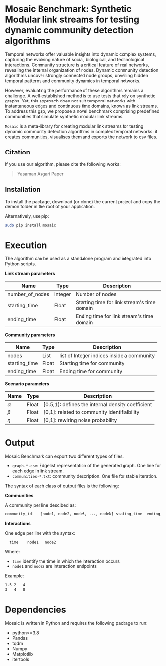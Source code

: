 # Mosaic Benchmark: Synthetic Modular link streams for testing dynamic community detection algorithms

Temporal networks offer valuable insights into dynamic complex systems, capturing the evolving nature of social, biological, and technological interactions. Community structure is a critical feature of real networks, revealing the internal organization of nodes. Dynamic community detection algorithms uncover strongly connected node groups, unveiling hidden temporal patterns and community dynamics in temporal networks. 

However, evaluating the performance of these algorithms remains a challenge. A well-established method is to use tests that rely on synthetic graphs. Yet, this approach does not suit temporal networks with instantaneous edges and continuous time domains, known as link streams. To address this gap, we propose a novel benchmark comprising predefined communities that simulate synthetic modular link streams. 


``Mosaic`` is a meta-library for creating modular link streams for testing dynamic community detection algorithms in complex temporal networks: it creates communities, visualises them and exports the network to csv files.


## Citation
If you use our algorithm, please cite the following works:

> Yasaman Asgari
> Paper
## Installation

To install the package, download (or clone) the current project and copy the demon folder in the root of your application.

Alternatively, use pip:
```bash
sudo pip install mosaic
```

# Execution

The algorithm can be used as a standalone program and integrated into Python scripts.

**Link stream parameters**

Name  |  Type | Description 
-------------  | ------------- |-------------
number_of_nodes  | Integer | Number of nodes
starting_time |Float | Starting time for link stream's time domain
ending_time | Float |Ending time for link stream's time domain 


**Community parameters**

Name  |  Type | Description 
-------------  | ------------- |------------- 
nodes | List | list of Integer indices inside a community 
starting_time |Float | Starting time for community
ending_time | Float |Ending time for community 

**Scenario parameters**

Name  |  Type | Description 
-------------  | ------------- |-------------
$\alpha$ | Float | [0.5,1): defines the internal density coefficient 
$\beta$ |Float | [0,1]: related to community identifialbility  
$\eta$|Float|[0,1]: rewiring noise probability

# Output

Mosaic Benchmark can export two different types of files.
 - ``graph-*.csv``: Edgelist representation of the generated graph. One line for each edge in link stream.
 - ``communities-*.txt``: community description. One file for stable iteration.
 
The syntax of each class of output files is the following:

**Communities**

A community per line descibed as:
```bash
community_id	[node1, node2, node3, ..., nodeN] stating_time  ending_time
```

**Interactions**
 
One edge per line with the syntax:

``	time	node1	node2``

Where:
 - ``time`` identify the time in which the interaction occurs
- ``node1`` and ``node2`` are interaction endpoints
  
Example:
```bash
1.5	2	4
3	4	8
```

# Dependencies

Mosaic is written in Python and requires the following package to run:
- python>=3.8
- Pandas
- tqdm
- Numpy
- Matplotlib
- itertools
